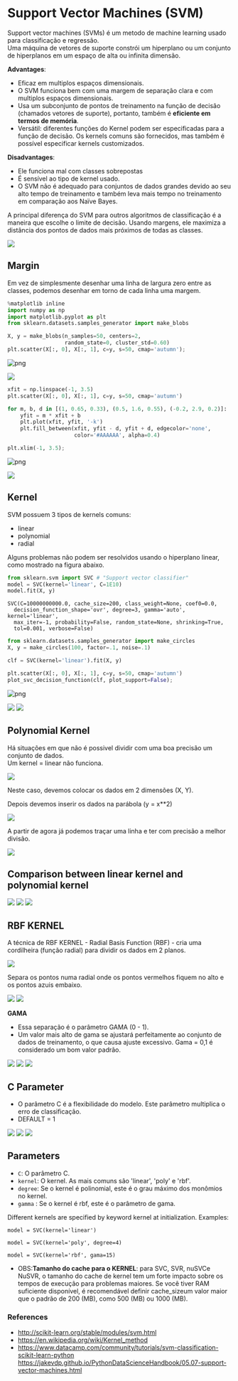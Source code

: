 
# Support Vector Machines (SVM) 

Support vector machines (SVMs) é um metodo de machine learning usado para classificação e regressão.<br>
Uma máquina de vetores de suporte constrói um hiperplano ou um conjunto de hiperplanos em um espaço de alta ou infinita dimensão.

**Advantages**:

* Eficaz em multiplos espaços dimensionais.
* O SVM funciona bem com uma margem de separação clara e com multiplos espaços dimensionais.
* Usa um subconjunto de pontos de treinamento na função de decisão (chamados vetores de suporte), portanto, também é **eficiente em termos de memória**.
* Versátil: diferentes funções do Kernel podem ser especificadas para a função de decisão. Os kernels comuns são fornecidos, mas também é possível especificar kernels customizados.

**Disadvantages**:

* Ele funciona mal com classes sobrepostas 
* É sensível ao tipo de kernel usado.
* O SVM não é adequado para conjuntos de dados grandes devido ao seu alto tempo de treinamento e também leva mais tempo no treinamento em comparação aos Naïve Bayes. 

A principal diferença do SVM para outros algoritmos de classificação é a maneira que escolhe o limite de decisão. Usando margens, ele maximiza a distância dos pontos de dados mais próximos de todas as classes.

<img src="images/output_3_0.jpeg" />

## Margin

Em vez de simplesmente desenhar uma linha de largura zero entre as classes, podemos desenhar em torno de cada linha uma margem.


```python
%matplotlib inline
import numpy as np
import matplotlib.pyplot as plt
from sklearn.datasets.samples_generator import make_blobs

X, y = make_blobs(n_samples=50, centers=2,
                  random_state=0, cluster_std=0.60)
plt.scatter(X[:, 0], X[:, 1], c=y, s=50, cmap='autumn');
```


![png](output_5_0.png)


<img src="images/output_5_00.png" />


```python
xfit = np.linspace(-1, 3.5)
plt.scatter(X[:, 0], X[:, 1], c=y, s=50, cmap='autumn')

for m, b, d in [(1, 0.65, 0.33), (0.5, 1.6, 0.55), (-0.2, 2.9, 0.2)]:
    yfit = m * xfit + b
    plt.plot(xfit, yfit, '-k')
    plt.fill_between(xfit, yfit - d, yfit + d, edgecolor='none',
                     color='#AAAAAA', alpha=0.4)

plt.xlim(-1, 3.5);
```


![png](output_7_0.png)


<img src="images/output_6_00.png" />

## Kernel

SVM possuem 3 tipos de kernels comuns:
* linear
* polynomial
* radial<br/>

Alguns problemas não podem ser resolvidos usando o hiperplano linear, como mostrado na figura abaixo.


```python
from sklearn.svm import SVC # "Support vector classifier"
model = SVC(kernel='linear', C=1E10)
model.fit(X, y)
```




    SVC(C=10000000000.0, cache_size=200, class_weight=None, coef0=0.0,
      decision_function_shape='ovr', degree=3, gamma='auto', kernel='linear',
      max_iter=-1, probability=False, random_state=None, shrinking=True,
      tol=0.001, verbose=False)




```python
from sklearn.datasets.samples_generator import make_circles
X, y = make_circles(100, factor=.1, noise=.1)

clf = SVC(kernel='linear').fit(X, y)

plt.scatter(X[:, 0], X[:, 1], c=y, s=50, cmap='autumn')
plot_svc_decision_function(clf, plot_support=False);
```


![png](output_12_0.png)


<img src="images/output_10_00.png" />

<img src="images/output_11_0.png" />

## Polynomial Kernel

Há situações em que não é possivel dividir com uma boa precisão um conjunto de dados. <br/>
Um kernel = linear não funciona.

<img src="images/output_14_0.png" />

Neste caso, devemos colocar os dados em 2 dimensões (X, Y).

Depois devemos inserir os dados na parábola (y = x**2)

<img src="images/output_16_0.png" />

A partir de agora já podemos traçar uma linha e ter com precisão a melhor divisão.

<img src="images/output_18_0.png" />

## Comparison between linear kernel and polynomial kernel

<img src="images/output_20_0.png" />

<img src="images/output_21_0.png" />

<img src="images/output_22_0.png" />

## RBF KERNEL 

A técnica de RBF KERNEL - Radial Basis Function (RBF) - cria uma cordilheira (função radial) para dividir os dados em 2 planos.

<img src="images/output_25_0.png" />

Separa os pontos numa radial onde os pontos vermelhos fiquem no alto e os pontos azuis embaixo.<br/>

<img src="images/output_27_0.png" />

<img src="images/output_28_0.png" />

**GAMA**

- Essa separação é o parâmetro GAMA (0 - 1).
- Um valor mais alto de gama se ajustará perfeitamente ao conjunto de dados de treinamento, o que causa ajuste excessivo. Gama = 0,1 é considerado um bom valor padrão. 

<img src="images/output_30_0.png" />

<img src="images/output_31_0.png" />

<img src="images/output_32_0.png" />

## C Parameter

- O parâmetro C é a flexibilidade do modelo. Este parâmetro multiplica o erro de classificação.
- DEFAULT = 1

<img src="images/output_35_0.png" />

<img src="images/output_36_0.png" />

<img src="images/output_37_0.png" />

## Parameters

* `C`: O parâmetro C.
* `kernel`: O kernel. As mais comuns são 'linear', 'poly' e 'rbf'.
* `degree`: Se o kernel é polinomial, este é o grau máximo dos monômios no kernel.
* `gamma` : Se o kernel é rbf, este é o parâmetro de gama.

Different kernels are specified by keyword kernel at initialization.
Examples:

`model = SVC(kernel='linear')`

`model = SVC(kernel='poly', degree=4)`

`model = SVC(kernel='rbf', gama=15)`


- OBS:**Tamanho do cache para o KERNEL**: para SVC, SVR, nuSVCe NuSVR, o tamanho do cache de kernel tem um forte impacto sobre os tempos de execução para problemas maiores. Se você tiver RAM suficiente disponível, é recomendável definir cache_sizeum valor maior que o padrão de 200 (MB), como 500 (MB) ou 1000 (MB).

### References

- http://scikit-learn.org/stable/modules/svm.html
- https://en.wikipedia.org/wiki/Kernel_method
- https://www.datacamp.com/community/tutorials/svm-classification-scikit-learn-python
https://jakevdp.github.io/PythonDataScienceHandbook/05.07-support-vector-machines.html
